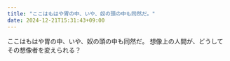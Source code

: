 ```yaml
---
title: "ここはもはや胃の中、いや、奴の頭の中も同然だ。"
date: 2024-12-21T15:31:43+09:00
---
```

ここはもはや胃の中、いや、奴の頭の中も同然だ。
想像上の人間が、どうしてその想像者を変えられる？
